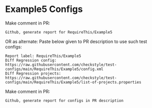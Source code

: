 # Example5 Configs
Make comment in PR:
```
Github, generate report for RequireThis/Example5
```
OR as alternate:
Paste below given to PR description to use such test configs:
```
Report label: RequireThis/Example5
Diff Regression config: https://raw.githubusercontent.com/checkstyle/test-configs/main/RequireThis/Example5/config.xml
Diff Regression projects: https://raw.githubusercontent.com/checkstyle/test-configs/main/RequireThis/Example5/list-of-projects.properties
```
Make comment in PR:
```
Github, generate report for configs in PR description
```
